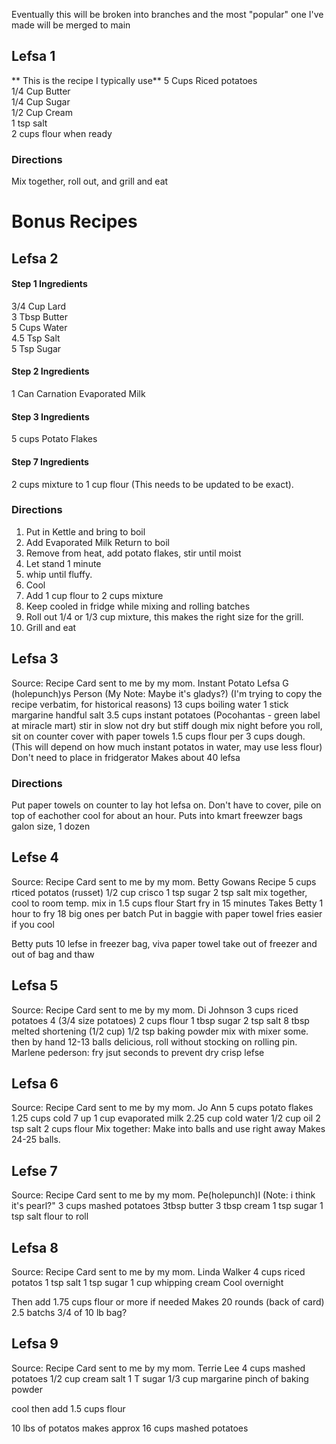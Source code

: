 Eventually this will be broken into branches and the most "popular" one I've made will be merged to main  

## Lefsa 1 ##
** This is the recipe I typically use**
5 Cups Riced potatoes  
1/4 Cup Butter  
1/4 Cup Sugar  
1/2 Cup Cream  
1 tsp salt  
2 cups flour when ready

### Directions ###
Mix together, roll out, and grill and eat


# Bonus Recipes #
## Lefsa 2 ##
#### Step 1 Ingredients ####
3/4 Cup Lard  
3 Tbsp Butter  
5 Cups Water  
4.5 Tsp Salt  
5 Tsp Sugar  
#### Step 2 Ingredients ####
1 Can Carnation Evaporated Milk
#### Step 3 Ingredients ####
5 cups Potato Flakes  
#### Step 7 Ingredients ####
2 cups mixture to 1 cup flour (This needs to be updated to be exact).  

### Directions ###
1. Put in Kettle and bring to boil
2. Add Evaporated Milk Return to boil
3. Remove from heat, add potato flakes, stir until moist
4. Let stand 1 minute
5. whip until fluffy.
6. Cool
7. Add 1 cup flour to 2 cups mixture
8. Keep cooled in fridge while mixing and rolling batches
9. Roll out 1/4 or 1/3 cup mixture, this makes the right size for the grill.
10. Grill and eat


## Lefsa 3 ##
Source: Recipe Card sent to me by my mom.
Instant Potato Lefsa G (holepunch)ys Person (My Note: Maybe it's gladys?) 
(I'm trying to copy the recipe verbatim, for historical reasons)
13 cups boiling water
1 stick margarine
handful salt
3.5 cups instant potatoes (Pocohantas - green label at miracle mart)
stir in slow not dry but stiff dough
mix night before you roll, sit on counter cover with paper towels
1.5 cups flour per 3 cups dough. 
(This will depend on how much instant potatos in water, may use less flour)
Don't need to place in fridgerator
Makes about 40 lefsa

### Directions ###
Put paper towels on counter to lay hot lefsa on. Don't have to cover, pile on top of eachother cool for about an hour.
Puts into kmart freewzer bags galon size, 1 dozen

## Lefse 4 ##
Source: Recipe Card sent to me by my mom.
Betty Gowans Recipe
5 cups rticed potatos (russet)
1/2 cup crisco
1 tsp sugar
2 tsp salt
mix together, cool to room temp.
mix in 1.5 cups flour
Start fry in 15 minutes
Takes Betty 1 hour to fry 18 big ones per batch
Put in baggie with paper towel
fries easier if you cool

Betty puts 10 lefse in freezer bag, viva paper towel take out of freezer and out of bag and thaw

## Lefsa 5 ##
Source: Recipe Card sent to me by my mom.
Di Johnson
3 cups riced potatoes 4 (3/4 size potatoes)
2 cups flour
1 tbsp sugar
2 tsp salt
8 tbsp melted shortening (1/2 cup)
1/2 tsp baking powder
mix with mixer some. then by hand
12-13 balls
delicious, roll without stocking on rolling pin.
Marlene pederson: fry jsut seconds to prevent dry crisp lefse

## Lefsa 6 ## 
Source: Recipe Card sent to me by my mom.
Jo Ann
5 cups potato flakes
1.25 cups cold 7 up
1 cup evaporated milk
2.25 cup cold water
1/2 cup oil
2 tsp salt
2 cups flour
Mix together: Make into balls and use right away
Makes 24-25 balls.

## Lefse 7 ##
Source: Recipe Card sent to me by my mom.
Pe(holepunch)l (Note: i think it's pearl?"
3 cups mashed potatoes
3tbsp butter
3 tbsp cream
1 tsp sugar
1 tsp salt
flour to roll

## Lefsa 8 ##
Source: Recipe Card sent to me by my mom.
Linda Walker
4 cups riced potatos
1 tsp salt
1 tsp sugar
1 cup whipping cream
Cool overnight

Then add 1.75 cups flour or more if needed 
Makes 20 rounds
(back of card)
2.5 batchs 3/4 of 10 lb bag?

## Lefsa 9 ##
Source: Recipe Card sent to me by my mom.
Terrie Lee
4 cups mashed potatoes
1/2 cup cream
salt
1 T sugar
1/3 cup margarine
pinch of baking powder

cool then add 1.5 cups flour

10 lbs of potatos makes approx 16 cups mashed potatoes
